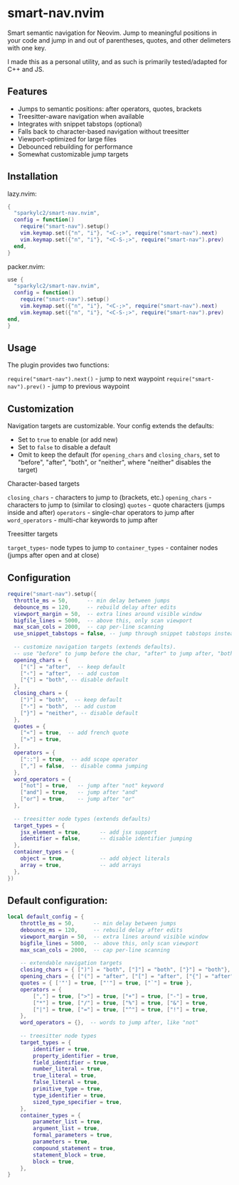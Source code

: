 # smart-nav.nvim
Smart semantic navigation for Neovim. Jump to meaningful positions in your code and jump in and out of parentheses, quotes, and other delimeters with one key.

I made this as a personal utility, and as such is primarily tested/adapted for C++ and JS.


## Features

- Jumps to semantic positions: after operators, quotes, brackets
- Treesitter-aware navigation when available
- Integrates with snippet tabstops (optional)
- Falls back to character-based navigation without treesitter
- Viewport-optimized for large files
- Debounced rebuilding for performance
- Somewhat customizable jump targets


## Installation

lazy.nvim:
```lua
{
  "sparkylc2/smart-nav.nvim",
  config = function()
    require("smart-nav").setup()
    vim.keymap.set({"n", "i"}, "<C-;>", require("smart-nav").next)
    vim.keymap.set({"n", "i"}, "<C-S-;>", require("smart-nav").prev)
  end,
}
```

packer.nvim:
```lua
use {
  "sparkylc2/smart-nav.nvim",
  config = function()
    require("smart-nav").setup()
    vim.keymap.set({"n", "i"}, "<C-;>", require("smart-nav").next)
    vim.keymap.set({"n", "i"}, "<C-S-;>", require("smart-nav").prev)
end,
}
```

## Usage   
The plugin provides two functions:

`require("smart-nav").next()` - jump to next waypoint
`require("smart-nav").prev()` - jump to previous waypoint


## Customization
Navigation targets are customizable. Your config extends the defaults:
- Set to `true` to enable (or add new)
- Set to `false` to disable a default
- Omit to keep the default
(for `opening_chars` and `closing_chars`, set to "before", "after", "both", or "neither", where "neither" disables the target)

Character-based targets

`closing_chars` - characters to jump to (brackets, etc.)
`opening_chars` - characters to jump to (similar to closing) 
`quotes` - quote characters (jumps inside and after)
`operators` - single-char operators to jump after
`word_operators` - multi-char keywords to jump after

Treesitter targets

`target_types`- node types to jump to
`container_types` - container nodes (jumps after open and at close)
## Configuration
```lua
require("smart-nav").setup({    
  throttle_ms = 50,      -- min delay between jumps
  debounce_ms = 120,     -- rebuild delay after edits
  viewport_margin = 50,  -- extra lines around visible window
  bigfile_lines = 5000,  -- above this, only scan viewport
  max_scan_cols = 2000,  -- cap per-line scanning
  use_snippet_tabstops = false, -- jump through snippet tabstops instead when available  
  
  -- customize navigation targets (extends defaults). 
  -- use "before" to jump before the char, "after" to jump after, "both" for both, and "neither" to disable.
  opening_chars = {
    ["("] = "after",  -- keep default
    ["‹"] = "after",  -- add custom
    ["{"] = "both", -- disable default
  },
  closing_chars = {
    [")"] = "both",  -- keep default
    ["›"] = "both",  -- add custom
    ["}"] = "neither", -- disable default
  },
  quotes = {
    ["«"] = true,  -- add french quote
    ["»"] = true,
  },
  operators = {
    ["::"] = true,  -- add scope operator
    [","] = false,  -- disable comma jumping
  },
  word_operators = {
    ["not"] = true,   -- jump after "not" keyword
    ["and"] = true,   -- jump after "and"
    ["or"] = true,    -- jump after "or"
  },
  
  -- treesitter node types (extends defaults)
  target_types = {
    jsx_element = true,      -- add jsx support
    identifier = false,      -- disable identifier jumping
  },
  container_types = {
    object = true,           -- add object literals
    array = true,            -- add arrays
  },
})
```

## Default configuration:
```lua 
local default_config = {
	throttle_ms = 50,      -- min delay between jumps
	debounce_ms = 120,     -- rebuild delay after edits
	viewport_margin = 50,  -- extra lines around visible window
	bigfile_lines = 5000,  -- above this, only scan viewport
	max_scan_cols = 2000,  -- cap per-line scanning
	
	-- extendable navigation targets
	closing_chars = { [")"] = "both", ["]"] = "both", ["}"] = "both"},
    opening_chars = { ["("] = "after", ["["] = "after", ["{"] = "after"},
	quotes = { ['"'] = true, ["'"] = true, ["`"] = true },
	operators = {
		[","] = true, [">"] = true, ["+"] = true, ["-"] = true,
		["*"] = true, ["/"] = true, ["%"] = true, ["&"] = true,
		["|"] = true, ["="] = true, ["^"] = true, ["!"] = true,
	},
	word_operators = {},  -- words to jump after, like "not"
	
	-- treesitter node types
	target_types = {
		identifier = true,
		property_identifier = true,
		field_identifier = true,
		number_literal = true,
		true_literal = true,
		false_literal = true,
		primitive_type = true,
		type_identifier = true,
		sized_type_specifier = true,
	},
	container_types = {
		parameter_list = true,
		argument_list = true,
		formal_parameters = true,
		parameters = true,
		compound_statement = true,
		statement_block = true,
		block = true,
	},
}
```


